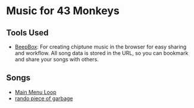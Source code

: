 # Music for 43 Monkeys

## Tools Used

- [BeepBox](https://www.beepbox.co/): For creating chiptune music in the browser
  for easy sharing and workflow. All song data is stored in the URL, so you can
  bookmark and share your songs with others.

## Songs

- [Main Menu Loop](https://www.beepbox.co/#9n31s0k4l00e03t22a7g03j07r1i0o432T0v1u12f10s4q00d03w2h2E0T1v1ub6f10p7q011d23A5F4BbQ0001Peec8E362363479T0v1u14f10r7q801d19w5h2E0T4v1u04f0q011z6666ji8k8k3jSBKSJJAArriiiiii07JCABrzrrrrrrr00YrkqHrsrrrrjr005zrAqzrjzrrqr1jRjrqGGrrzsrsA099ijrABJJJIAzrrtirqrqjqixzsrAjrqjiqaqqysttAJqjikikrizrHtBJJAzArzrIsRCITKSS099ijrAJS____Qg99habbCAYrDzh00E0b4h4h4h4h4h4p21OFE-2rhMho4ldBYOqqfKnP0ps3inQ4td9u1jh_2eVdvFozjjnAVdlll02hFInaiddjN9yIRf6yFE-2ddvQbN82hFEN1Cz8Bd6ihQQ4t47jlAjAQpd00)
- [rando piece of garbage](https://www.beepbox.co/#9n31s2k0l00e03t2ma7g0aj07r1i0o432T1v5u01f10o5q83133d82AbFhB2Q2ae1Pa514E172T1v1u01f0qo1321d33A0F0B2Q2010Pf770E261278T8v2u08f10s2q013d27x670W7E0T3v1ugef0q0x10l51d08S9aiiqjriHSDSSKIE1bab4h800002d500000x4g00004h400000p22Aj5lSzUZPvy1u0DjGrnWW59J7yCTt4CUDgjq_pvdtCQupVBdyYCbbZQclPqexf2Krz-dImqfmUVEY2gYCkQv6NdW7SXlIpCpJTJluTkhLqfKqLAecXbPyjyqSXZPOhFRO_3FcSbwQkFH-XM9uVEPcERSqcg-P2_0dURM0)
